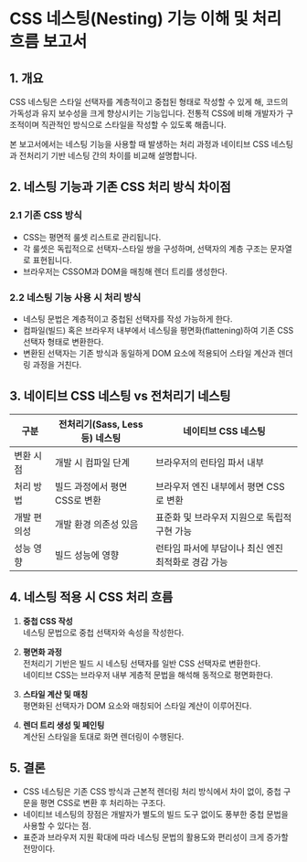 # CSS 네스팅(Nesting) 기능 이해 및 처리 흐름 보고서


## 1. 개요

CSS 네스팅은 스타일 선택자를 계층적이고 중첩된 형태로 작성할 수 있게 해, 코드의 가독성과 유지 보수성을 크게 향상시키는 기능입니다. 전통적 CSS에 비해 개발자가 구조적이며 직관적인 방식으로 스타일을 작성할 수 있도록 해줍니다.

본 보고서에서는 네스팅 기능을 사용할 때 발생하는 처리 과정과 네이티브 CSS 네스팅과 전처리기 기반 네스팅 간의 차이를 비교해 설명합니다.



## 2. 네스팅 기능과 기존 CSS 처리 방식 차이점

### 2.1 기존 CSS 방식

- CSS는 평면적 룰셋 리스트로 관리됩니다.
- 각 룰셋은 독립적으로 선택자-스타일 쌍을 구성하며, 선택자의 계층 구조는 문자열로 표현됩니다.
- 브라우저는 CSSOM과 DOM을 매칭해 렌더 트리를 생성한다.

### 2.2 네스팅 기능 사용 시 처리 방식

- 네스팅 문법은 계층적이고 중첩된 선택자를 작성 가능하게 한다.
- 컴파일(빌드) 혹은 브라우저 내부에서 네스팅을 평면화(flattening)하여 기존 CSS 선택자 형태로 변환한다.
- 변환된 선택자는 기존 방식과 동일하게 DOM 요소에 적용되어 스타일 계산과 렌더링 과정을 거친다.



## 3. 네이티브 CSS 네스팅 vs 전처리기 네스팅

| 구분            | 전처리기(Sass, Less 등) 네스팅     | 네이티브 CSS 네스팅                    |
|----------------|---------------------------|-------------------------------|
| 변환 시점        | 개발 시 컴파일 단계               | 브라우저의 런타임 파서 내부              |
| 처리 방법        | 빌드 과정에서 평면 CSS로 변환        | 브라우저 엔진 내부에서 평면 CSS로 변환       |
| 개발 편의성      | 개발 환경 의존성 있음              | 표준화 및 브라우저 지원으로 독립적 구현 가능     |
| 성능 영향        | 빌드 성능에 영향                  | 런타임 파서에 부담이나 최신 엔진 최적화로 경감 가능 |



## 4. 네스팅 적용 시 CSS 처리 흐름

1. **중첩 CSS 작성**  
   네스팅 문법으로 중첩 선택자와 속성을 작성한다.

2. **평면화 과정**  
   전처리기 기반은 빌드 시 네스팅 선택자를 일반 CSS 선택자로 변환한다.  
   네이티브 CSS는 브라우저 내부 게층적 문법을 해석해 동적으로 평면화한다.

3. **스타일 계산 및 매칭**  
   평면화된 선택자가 DOM 요소와 매칭되어 스타일 계산이 이루어진다.

4. **렌더 트리 생성 및 페인팅**  
   계산된 스타일을 토대로 화면 렌더링이 수행된다.



## 5. 결론

- CSS 네스팅은 기존 CSS 방식과 근본적 렌더링 처리 방식에서 차이 없이, 중첩 구문을 평면 CSS로 변환 후 처리하는 구조다.  
- 네이티브 네스팅의 장점은 개발자가 별도의 빌드 도구 없이도 풍부한 중첩 문법을 사용할 수 있다는 점.  
- 표준과 브라우저 지원 확대에 따라 네스팅 문법의 활용도와 편리성이 크게 증가할 전망이다.
